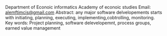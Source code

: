 Department of Econoic informatics Academy of econoic studies
Email: alemftimcis@gmail.com
Abstract: any major software delvelopements starts with initiating, planning, executing, implementing,cobtrolling, monitoring.
Key words: Project planning, software delevelopemnt, process groups, earned value management